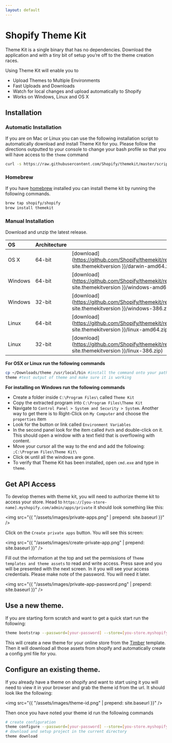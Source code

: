 ```yaml
---
layout: default
---
```

# Shopify Theme Kit

Theme Kit is a single binary that has no dependencies. Download the application
and with a tiny bit of setup you’re off to the theme creation races.

Using Theme Kit will enable you to

* Upload Themes to Multiple Environments
* Fast Uploads and Downloads
* Watch for local changes and upload automatically to Shopify
* Works on Windows, Linux and OS X

## Installation

### Automatic Installation

If you are on Mac or Linux you can use the following installation script to automatically
download and install Theme Kit for you. Please follow the directions outputted to your
console to change your bash profile so that you will have access to the `theme` command

```bash
curl -s https://raw.githubusercontent.com/Shopify/themekit/master/scripts/install | sudo python
```

### Homebrew

If you have [homebrew](http://brew.sh/) installed you can install theme kit by running the following commands.

```bash
brew tap shopify/shopify
brew install themekit
```

### Manual Installation

Download and unzip the latest release.

| OS     | Architecture |          |
| :------| :------------| :------- |
| OS X   | 64-bit       |  [download](https://github.com/Shopify/themekit/releases/download/{{ site.themekitversion }}/darwin-amd64.zip)
| Windows| 64-bit       |  [download](https://github.com/Shopify/themekit/releases/download/{{ site.themekitversion }}/windows-amd64.zip)
| Windows| 32-bit       |  [download](https://github.com/Shopify/themekit/releases/download/{{ site.themekitversion }}/windows-386.zip)
| Linux  | 64-bit       |  [download](https://github.com/Shopify/themekit/releases/download/{{ site.themekitversion }}/linux-amd64.zip)
| Linux  | 32-bit       |  [download](https://github.com/Shopify/themekit/releases/download/{{ site.themekitversion }}/linux-386.zip)

**For OSX or Linux run the following commands**

```bash
cp ~/Downloads/theme /usr/local/bin #install the command onto your path
theme #test output of theme and make sure it is working
```

**For installing on Windows run the following commands**

- Create a folder inside `C:\Program Files\` called `Theme Kit`
- Copy the extracted program into `C:\Program Files\Theme Kit`
- Navigate to `Control Panel > System and Security > System`. Another way to get there is to Right-Click on `My Computer` and choose the `properties` item
- Look for the button or link called `Environment Variables`
- In the second panel look for the item called `Path` and double-click on it. This should open a window with a text field that is overflowing with content.
- Move your cursor all the way to the end and add the following: `;C:\Program Files\Theme Kit\`
- Click `OK` until all the windows are gone.
- To verify that Theme Kit has been installed, open `cmd.exe` and type in `theme`.

## Get API Access

To develop themes with theme kit, you will need to authorize theme kit to access your store.
Head to `https://[you-store-name].myshopify.com/admin/apps/private` it should look something
like this:

<img src="{{ "/assets/images/private-apps.png" | prepend: site.baseurl }}" />

Click on the `Create private apps` button. You will see this screen:

<img src="{{ "/assets/images/create-private-app.png" | prepend: site.baseurl }}" />

Fill out the information at the top and set the permissions of `Theme templates and theme assets` to
read and write access. Press save and you will be presented with the next screen. In it you will
see your access credentials. Please make note of the password. You will need it later.

<img src="{{ "/assets/images/private-app-password.png" | prepend: site.baseurl }}" />

## Use a new theme.

If you are starting form scratch and want to get a quick start run the following:

```bash
theme bootstrap --password=[your-password] --store=[you-store.myshopify.com]
```

This will create a new theme for your online store from the [Timber](https://shopify.github.io/Timber/) template. Then
it will download all those assets from shopify and automatically create a config.yml file for you.

## Configure an existing theme.

If you already have a theme on shopify and want to start using it you will need to
view it in your browser and grab the theme id from the url. It should look like the
following:

<img src="{{ "/assets/images/theme-id.png" | prepend: site.baseurl }}" />

Then once you have noted your theme id run the following commands

```bash
# create configuration
theme configure --password=[your-password] --store=[you-store.myshopify.com] --themeid=[your-theme-id]
# download and setup project in the current directory
theme download
```
